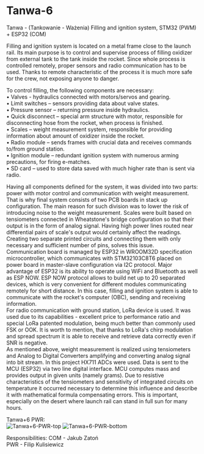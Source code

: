 # Tanwa-6
Tanwa - (Tankowanie - Ważenia) Filling and ignition system, STM32 (PWM) + ESP32 (COM)

Filling and ignition system is located on a metal frame close to the launch rail. Its main purpose is to control and supervise process of filling oxidizer from external tank to the tank inside the rocket. Since whole process is controlled remotely, proper sensors and radio communication has to be used. Thanks to remote characteristic of the process it is much more safe for the crew, not exposing anyone to danger. 

To control filling, the following components are necessary: <br/>
• Valves - hydraulics connected with motors/servos and gearing. <br/>
• Limit switches – sensors providing data about valve states. <br/>
• Pressure sensor – returning pressure inside hydraulics. <br/>
• Quick disconnect – special arm structure with motor, responsible for disconnecting hose from the rocket, when process is finished. <br/>
• Scales – weight measurement system, responsible for providing information about amount of oxidizer inside the rocket. <br/>
• Radio module – sends frames with crucial data and receives commands to/from ground station. <br/>
• Ignition module – redundant ignition system with numerous arming precautions, for firing e-matches. <br/>
• SD card – used to store data saved with much higher rate than is sent via radio. <br/>

Having all components defined for the system, it was divided into two parts: power with motor control and communication with weight measurement. That is why final system consists of two PCB boards in stack up configuration. The main reason for such division was to lower the risk of introducing noise to the weight measurement. Scales were built based on tensiometers connected in Wheatstone's bridge configuration so that their output is in the form of analog signal. Having high power lines routed near differential pairs of scale's output would certainly affect the readings. Creating two separate printed circuits and connecting them with only necessary and sufficient number of pins, solves this issue.  <br/>
Communication board is managed by ESP32 in WROOM32D specification microcontroller, which communicates with STM32103C8T6 placed on power board in master-slave configuration via I2C protocol. Major advantage of ESP32 is its ability to operate using WiFi and Bluetooth as well as ESP NOW. ESP NOW protocol allows to build net up to 20 separated devices, which is very convenient for different modules communicating remotely for short distance. In this case, filling and ignition system is able to communicate with the rocket's computer (OBC), sending and receiving information.  <br/>
For radio communication with ground station, LoRa device is used. It was used due to its capabilities - excellent price to performance ratio and special LoRa patented modulation, being much better than commonly used FSK or OOK. It is worth to mention, that thanks to LoRa's chirp modulation and spread spectrum it is able to receive and retrieve data correctly even if SNR is negative.  <br/>
As mentioned above, weight measurement is realized using tensiometers and Analog to Digital Converters amplifying and converting analog signal into bit stream. In this project HX711 ADCs were used. Data is sent to the MCU (ESP32) via two line digital interface. MCU computes mass and provides output in given units (namely grams). Due to resistive characteristics of the tensiometers and sensitivity of integrated circuits on temperature it occurred necessary to determine this influence and describe it with mathematical formula compensating errors. This is important, especially on the desert where launch rail can stand in full sun for many hours. 

Tanwa+6 PWR: <br/>
![Tanwa+6-PWR-top](https://user-images.githubusercontent.com/73996991/218730126-32c9d85a-1818-4b0b-bf18-9d183dfd7f67.jpg)
![Tanwa+6-PWR-bottom](https://user-images.githubusercontent.com/73996991/218730170-09c0f262-360b-4437-b994-4e1889d97dfa.jpg)

Responsibilities:
COM - Jakub Zatoń <br/>
PWR - Filip Kulisiewicz
